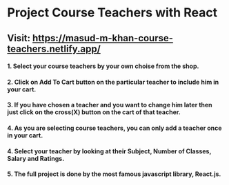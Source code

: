 # Project Course Teachers with React

## Visit: https://masud-m-khan-course-teachers.netlify.app/

#### 1. Select your course teachers by your own choise from the shop.
#### 2. Click on Add To Cart button on the particular teacher to include him in your cart.
#### 3. If you have chosen a teacher and you want to change him later then just click on the cross(X) button on the cart of that teacher.
#### 4. As you are selecting course teachers, you can only add a teacher once in your cart.
#### 4. Select your teacher by looking at their Subject, Number of Classes, Salary and Ratings.
#### 5. The full project is done by the most famous javascript library, React.js.
